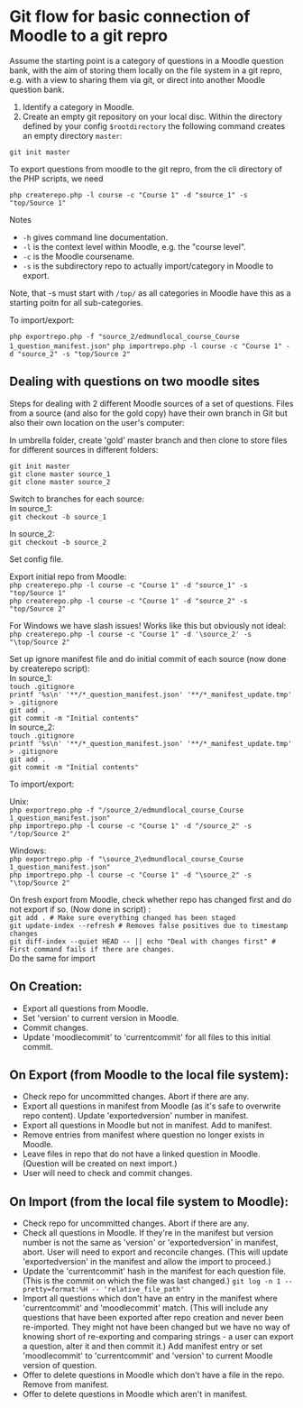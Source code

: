 # Git flow for basic connection of Moodle to a git repro

Assume the starting point is a category of questions in a Moodle question bank, with the aim of storing them locally on the file system in a git repro, e.g. with a view to sharing them via git, or direct into another Moodle question bank.

1. Identify a category in Moodle.
2. Create an empty git repository on your local disc.  Within the directory defined by your config `$rootdirectory` the following command creates an empty directory `master`:

`git init master`

To export questions from moodle to the git repro, from the cli directory of the PHP scripts, we need

`php createrepo.php -l course -c "Course 1" -d "source_1" -s "top/Source 1"`

Notes

* `-h` gives command line documentation.
* `-l` is the context level within Moodle, e.g. the "course level".
* `-c` is the Moodle coursename.
* `-s` is the subdirectory repo to actually import/category in Moodle to export.

Note, that -s must start with `/top/` as all categories in Moodle have this as a starting poitn for all sub-categories.

To import/export:
 
`php exportrepo.php -f "source_2/edmundlocal_course_Course 1_question_manifest.json"`
`php importrepo.php -l course -c "Course 1" -d "source_2" -s "top/Source 2"`



## Dealing with questions on two moodle sites

Steps for dealing with 2 different Moodle sources of a set of questions. Files from a source (and also for the gold copy) have their own branch in Git but also their own location on the user's computer:

In umbrella folder, create 'gold' master branch and then clone to store files for different sources in different folders:

`git init master`  
`git clone master source_1`  
`git clone master source_2`  

Switch to branches for each source:  
In source_1:  
`git checkout -b source_1`

In source_2:  
`git checkout -b source_2`

Set config file.

Export initial repo from Moodle:  
`php createrepo.php -l course -c "Course 1" -d "source_1" -s "top/Source 1"`  
`php createrepo.php -l course -c "Course 1" -d "source_2" -s "top/Source 2"`

For Windows we have slash issues! Works like this but obviously not ideal:  
`php createrepo.php -l course -c "Course 1" -d '\source_2' -s "\top/Source 2"`

Set up ignore manifest file and do initial commit of each source (now done by createrepo script):  
In source_1:  
`touch .gitignore`  
`printf '%s\n' '**/*_question_manifest.json' '**/*_manifest_update.tmp' > .gitignore`  
`git add .`  
`git commit -m "Initial contents"`  
In source_2:  
`touch .gitignore`  
`printf '%s\n' '**/*_question_manifest.json' '**/*_manifest_update.tmp' > .gitignore`  
`git add .`  
`git commit -m "Initial contents"`  

To import/export:

Unix:  
`php exportrepo.php -f "/source_2/edmundlocal_course_Course 1_question_manifest.json"`  
`php importrepo.php -l course -c "Course 1" -d "/source_2" -s "/top/Source 2"`

Windows:  
`php exportrepo.php -f "\source_2\edmundlocal_course_Course 1_question_manifest.json"`  
`php importrepo.php -l course -c "Course 1" -d "\source_2" -s "\top/Source 2"`

On fresh export from Moodle, check whether repo has changed first and do not export if so. (Now done in script) :  
`git add . # Make sure everything changed has been staged`  
`git update-index --refresh # Removes false positives due to timestamp changes`  
`git diff-index --quiet HEAD -- || echo "Deal with changes first" # First command fails if there are changes.`  
Do the same for import

## On Creation:
- Export all questions from Moodle.
- Set 'version' to current version in Moodle.
- Commit changes.
- Update 'moodlecommit' to 'currentcommit' for all files to this initial commit.

## On Export (from Moodle to the local file system):
- Check repo for uncommitted changes. Abort if there are any.
- Export all questions in manifest from Moodle (as it's safe to overwrite repo content). Update 'exportedversion' number in manifest.
- Export all questions in Moodle but not in manifest. Add to manifest.
- Remove entries from manifest where question no longer exists in Moodle.
- Leave files in repo that do not have a linked question in Moodle. (Question will be created on next import.)
- User will need to check and commit changes.

## On Import (from the local file system to Moodle):
- Check repo for uncommitted changes. Abort if there are any.
- Check all questions in Moodle. If they're in the manifest but version number is not the same as 'version' or 'exportedversion' in manifest, abort. User will need to export and reconcile changes. (This will update 'exportedversion' in the manifest and allow the import to proceed.)
- Update the 'currentcommit' hash in the manifest for each question file. (This is the commit on which the file was last changed.)
`git log -n 1 --pretty=format:%H -- 'relative_file_path'`
- Import all questions which don't have an entry in the manifest where 'currentcommit' and 'moodlecommit' match. (This will include any questions that have been exported after repo creation and never been re-imported. They might not have been changed but we have no way of knowing short of re-exporting and comparing strings - a user can export a question, alter it and then commit it.) Add manifest entry or set 'moodlecommit' to 'currentcommit' and 'version' to current Moodle version of question.
- Offer to delete questions in Moodle which don't have a file in the repo. Remove from manifest.
- Offer to delete questions in Moodle which aren't in manifest.
